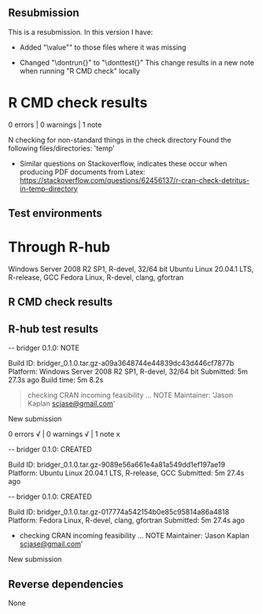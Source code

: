 ## Resubmission
This is a resubmission. In this version I have:

* Added "\value"" to those files where it was missing

* Changed "\dontrun{}" to "\donttest{}"
  This change results in a new note when running "R CMD check" locally

# R CMD check results
0 errors | 0 warnings | 1 note

N  checking for non-standard things in the check directory
   Found the following files/directories:
     'temp'

* Similar questions on Stackoverflow, indicates these occur when producing PDF documents from Latex:
  https://stackoverflow.com/questions/62456137/r-cran-check-detritus-in-temp-directory


## Test environments
# Through R-hub
Windows Server 2008 R2 SP1, R-devel, 32/64 bit
Ubuntu Linux 20.04.1 LTS, R-release, GCC
Fedora Linux, R-devel, clang, gfortran

## R CMD check results

## R-hub test results
-- bridger 0.1.0: NOTE

  Build ID:   bridger_0.1.0.tar.gz-a09a3648744e44839dc43d446cf7877b
  Platform:   Windows Server 2008 R2 SP1, R-devel, 32/64 bit
  Submitted:  5m 27.3s ago
  Build time: 5m 8.2s

> checking CRAN incoming feasibility ... NOTE
  Maintainer: 'Jason Kaplan <scjase@gmail.com>'
  
  New submission

0 errors √ | 0 warnings √ | 1 note x

-- bridger 0.1.0: CREATED

  Build ID:   bridger_0.1.0.tar.gz-9089e56a661e4a81a549dd1ef197ae19
  Platform:   Ubuntu Linux 20.04.1 LTS, R-release, GCC
  Submitted:  5m 27.4s ago


-- bridger 0.1.0: CREATED

  Build ID:   bridger_0.1.0.tar.gz-017774a542154b0e85c95814a86a4818
  Platform:   Fedora Linux, R-devel, clang, gfortran
  Submitted:  5m 27.4s ago

* checking CRAN incoming feasibility ... NOTE
Maintainer: ‘Jason Kaplan <scjase@gmail.com>’

New submission

## Reverse dependencies
None

